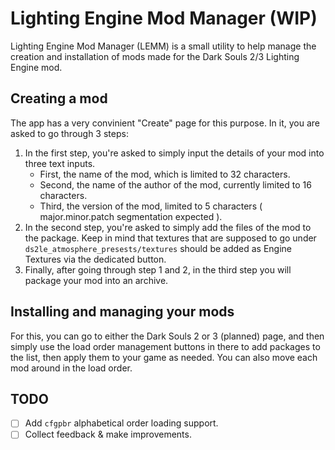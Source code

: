 
# Lighting Engine Mod Manager (WIP)

Lighting Engine Mod Manager (LEMM) is a small utility to help manage the creation and installation of mods made for the Dark Souls 2/3 Lighting Engine mod.

## Creating a mod

The app has a very convinient "Create" page for this purpose. In it, you are asked to go through 3 steps:

1. In the first step, you're asked to simply input the details of your mod into three text inputs.
    * First, the name of the mod, which is limited to 32 characters.
    * Second, the name of the author of the mod, currently limited to 16 characters.
    * Third, the version of the mod, limited to 5 characters ( major.minor.patch segmentation expected ).
2. In the second step, you're asked to simply add the files of the mod to the package. Keep in mind that textures that are supposed to go under `ds2le_atmosphere_presests/textures` should be added as Engine Textures via the dedicated button.
3. Finally, after going through step 1 and 2, in the third step you will package your mod into an archive.

## Installing and managing your mods

For this, you can go to either the Dark Souls 2 or 3 (planned) page, and then simply use the load order management buttons in there to add packages to the list, then apply them to your game as needed. You can also move each mod around in the load order.

## TODO

* [ ] Add `cfgpbr` alphabetical order loading support.
* [ ] Collect feedback & make improvements.
